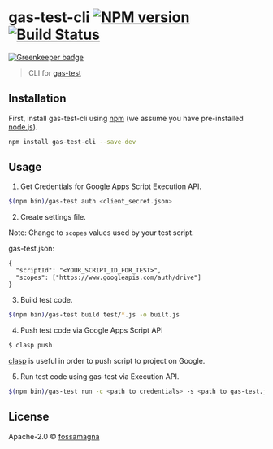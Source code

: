 # gas-test-cli [![NPM version][npm-image]][npm-url]  [![Build Status][travis-image]][travis-url]

[![Greenkeeper badge](https://badges.greenkeeper.io/fossamagna/gas-test-cli.svg)](https://greenkeeper.io/)

> CLI for [gas-test](https://github.com/fossamagna/gas-test)

## Installation

First, install gas-test-cli using [npm](https://www.npmjs.com/) (we assume you have pre-installed [node.js](https://nodejs.org/)).

```sh
npm install gas-test-cli --save-dev
```

## Usage

1. Get Credentials for Google Apps Script Execution API.
  ```sh
  $(npm bin)/gas-test auth <client_secret.json>
  ```
2. Create settings file.

  Note: Change to `scopes` values used by your test script.

  gas-test.json:
  ```
  {
    "scriptId": "<YOUR_SCRIPT_ID_FOR_TEST>",
    "scopes": ["https://www.googleapis.com/auth/drive"]
  }
  ```

3. Build test code.

  ```sh
  $(npm bin)/gas-test build test/*.js -o built.js
  ```

4. Push test code via Google Apps Script API

  ```sh
  $ clasp push
  ```
  [clasp](https://github.com/google/clasp) is useful in order to push script to project on Google.

5. Run test code using gas-test via Execution API.

  ```sh
  $(npm bin)/gas-test run -c <path to credentials> -s <path to gas-test.json> -o <path to output>
  ```

## License

Apache-2.0 © [fossamagna](https://github.com/fossamagna)

[npm-image]: https://badge.fury.io/js/gas-test-cli.svg
[npm-url]: https://npmjs.org/package/gas-test-cli
[travis-image]: https://travis-ci.org/fossamagna/gas-test-cli.svg?branch=master
[travis-url]: https://travis-ci.org/fossamagna/gas-test-cli
